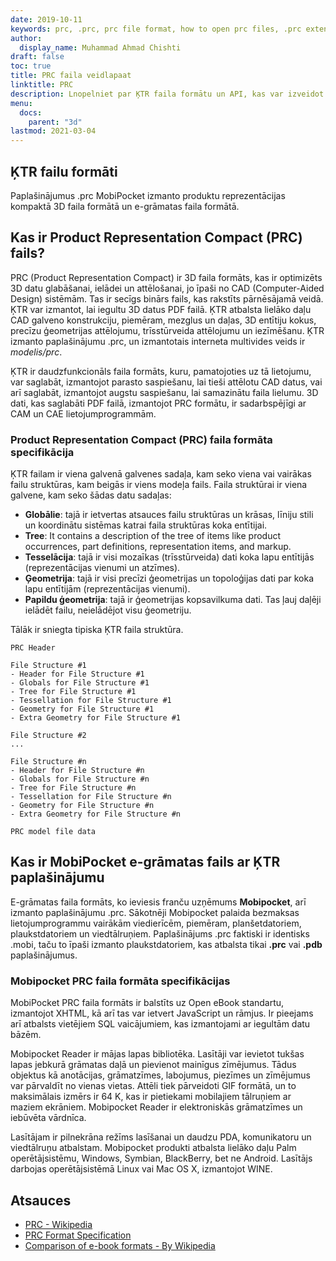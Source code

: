 ```yaml
---
date: 2019-10-11
keywords: prc, .prc, prc file format, how to open prc files, .prc extension, prc extension
author:
  display_name: Muhammad Ahmad Chishti
draft: false
toc: true
title: PRC faila veidlapaat
linktitle: PRC
description: Lnopelniet par ĶTR faila formātu un API, kas var izveidot un atvērt ĶTR failus.
menu:
  docs:
    parent: "3d"
lastmod: 2021-03-04
---
```

## ĶTR failu formāti
Paplašinājumus .prc MobiPocket izmanto produktu reprezentācijas kompaktā 3D faila formātā un e-grāmatas faila formātā.

## Kas ir Product Representation Compact (PRC) fails?

PRC (Product Representation Compact) ir 3D faila formāts, kas ir optimizēts 3D datu glabāšanai, ielādei un attēlošanai, jo īpaši no CAD (Computer-Aided Design) sistēmām. Tas ir secīgs binārs fails, kas rakstīts pārnēsājamā veidā. ĶTR var izmantot, lai iegultu 3D datus PDF failā. ĶTR atbalsta lielāko daļu CAD galveno konstrukciju, piemēram, mezglus un daļas, 3D entītiju kokus, precīzu ģeometrijas attēlojumu, trīsstūrveida attēlojumu un iezīmēšanu. ĶTR izmanto paplašinājumu .prc, un izmantotais interneta multivides veids ir *modelis/prc*.

ĶTR ir daudzfunkcionāls faila formāts, kuru, pamatojoties uz tā lietojumu, var saglabāt, izmantojot parasto saspiešanu, lai tieši attēlotu CAD datus, vai arī saglabāt, izmantojot augstu saspiešanu, lai samazinātu faila lielumu. 3D dati, kas saglabāti PDF failā, izmantojot PRC formātu, ir sadarbspējīgi ar CAM un CAE lietojumprogrammām.

### Product Representation Compact (PRC) faila formāta specifikācija

ĶTR failam ir viena galvenā galvenes sadaļa, kam seko viena vai vairākas failu struktūras, kam beigās ir viens modeļa fails. Faila struktūrai ir viena galvene, kam seko šādas datu sadaļas:

- **Globālie**: tajā ir ietvertas atsauces failu struktūras un krāsas, līniju stili un koordinātu sistēmas katrai faila struktūras koka entītijai.
- **Tree**: It contains a description of the tree of items like product occurrences, part definitions, representation items, and markup.
- **Tesselācija**: tajā ir visi mozaīkas (trīsstūrveida) dati koka lapu entītijās (reprezentācijas vienumi un atzīmes).
- **Ģeometrija**: tajā ir visi precīzi ģeometrijas un topoloģijas dati par koka lapu entītijām (reprezentācijas vienumi).
- **Papildu ģeometrija**: tajā ir ģeometrijas kopsavilkuma dati. Tas ļauj daļēji ielādēt failu, neielādējot visu ģeometriju.

Tālāk ir sniegta tipiska ĶTR faila struktūra.

```console
PRC Header

File Structure #1
- Header for File Structure #1
- Globals for File Structure #1
- Tree for File Structure #1
- Tessellation for File Structure #1
- Geometry for File Structure #1
- Extra Geometry for File Structure #1

File Structure #2
...

File Structure #n
- Header for File Structure #n
- Globals for File Structure #n
- Tree for File Structure #n
- Tessellation for File Structure #n
- Geometry for File Structure #n
- Extra Geometry for File Structure #n

PRC model file data
```
## Kas ir MobiPocket e-grāmatas fails ar ĶTR paplašinājumu
E-grāmatas faila formāts, ko ieviesis franču uzņēmums **Mobipocket**, arī izmanto paplašinājumu .prc. Sākotnēji Mobipocket palaida bezmaksas lietojumprogrammu vairākām viedierīcēm, piemēram, planšetdatoriem, plaukstdatoriem un viedtālruņiem. Paplašinājums .prc faktiski ir identisks .mobi, taču to īpaši izmanto plaukstdatoriem, kas atbalsta tikai **.prc** vai **.pdb** paplašinājumus.

### Mobipocket PRC faila formāta specifikācijas
MobiPocket PRC faila formāts ir balstīts uz Open eBook standartu, izmantojot XHTML, kā arī tas var ietvert JavaScript un rāmjus. Ir pieejams arī atbalsts vietējiem SQL vaicājumiem, kas izmantojami ar iegultām datu bāzēm.

Mobipocket Reader ir mājas lapas bibliotēka. Lasītāji var ievietot tukšas lapas jebkurā grāmatas daļā un pievienot mainīgus zīmējumus. Tādus objektus kā anotācijas, grāmatzīmes, labojumus, piezīmes un zīmējumus var pārvaldīt no vienas vietas. Attēli tiek pārveidoti GIF formātā, un to maksimālais izmērs ir 64 K, kas ir pietiekami mobilajiem tālruņiem ar maziem ekrāniem. Mobipocket Reader ir elektroniskās grāmatzīmes un iebūvēta vārdnīca.

Lasītājam ir pilnekrāna režīms lasīšanai un daudzu PDA, komunikatoru un viedtālruņu atbalstam. Mobipocket produkti atbalsta lielāko daļu Palm operētājsistēmu, Windows, Symbian, BlackBerry, bet ne Android. Lasītājs darbojas operētājsistēmā Linux vai Mac OS X, izmantojot WINE.

## Atsauces

- [PRC - Wikipedia](https://en.wikipedia.org/wiki/PRC_(file_format))
- [PRC Format Specification](https://web.archive.org/web/20081202034541/http://livedocs.adobe.com/acrobat_sdk/9/Acrobat9_HTMLHelp/API_References/PRCReference/PRC_Format_Specification/index.html)
- [Comparison of e-book formats - By Wikipedia](https://en.wikipedia.org/wiki/Comparison_of_e-book_formats)

